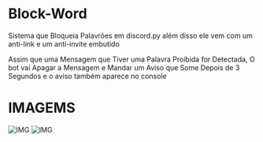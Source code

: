 # Block-Word
Sistema que Bloqueia Palavrões em discord.py
além disso ele vem com um anti-link e um anti-invite embutido

Assim que uma Mensagem que Tiver uma Palavra Proibida for Detectada, O bot vai Apagar a Mensagem e Mandar um Aviso que Some Depois de 3 Segundos
e o aviso também aparece no console
# IMAGEMS
![IMG](https://i.ibb.co/M58X8kP8/IMG-20250207-WA0128.jpg)
![IMG](https://i.ibb.co/Q70ZcQYy/IMG-20250207-WA0163.jpg)

